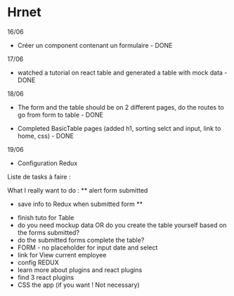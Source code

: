 # Hrnet

16/06

- Créer un component contenant un formulaire - DONE

17/06

- watched a tutorial on react table and generated a table with mock data - DONE

18/06

- The form and the table should be on 2 different pages, do the routes to go from form to table - DONE

* Completed BasicTable pages (added h1, sorting selct and input, link to home, css) - DONE

19/06

- Configuration Redux

Liste de tasks à faire :

What I really want to do : \*\* alert form submitted

- save info to Redux when submitted form \*\*

* finish tuto for Table
* do you need mockup data OR do you create the table yourself based on the forms submitted?
* do the submitted forms complete the table?
* FORM -
  no placeholder for input date and select
* link for View current employee
* config REDUX
* learn more about plugins and react plugins
* find 3 react plugins
* CSS the app (if you want ! Not necessary)
